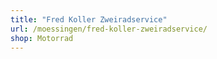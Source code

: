 ```yaml
---
title: "Fred Koller Zweiradservice"
url: /moessingen/fred-koller-zweiradservice/
shop: Motorrad
---
```

